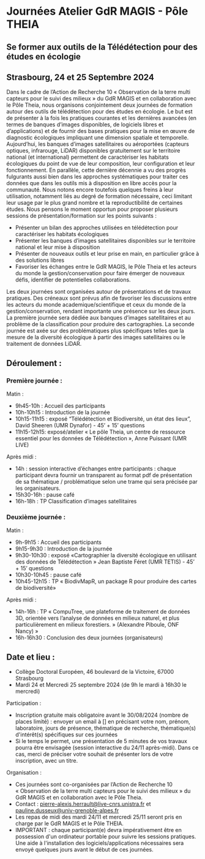 # Journées Atelier GdR MAGIS - Pôle THEIA
## Se former aux outils de la Télédétection pour des études en écologie
## Strasbourg, 24 et 25 Septembre 2024

Dans le cadre de l’Action de Recherche 10 « Observation de la terre multi capteurs pour le suivi des milieux » du GdR MAGIS et en collaboration avec le Pôle Theia, nous organisons conjointement deux journées de formation autour des outils de télédétection pour des études en écologie. Le but est de présenter à la fois les pratiques courantes et les dernières avancées (en termes de banques d’images disponibles, de logiciels libres et d’applications) et de fournir des bases pratiques pour la mise en œuvre de diagnostic écologiques impliquant une dimension spatiale et temporelle. Aujourd’hui, les banques d’images satellitaires ou aéroportées (capteurs optiques, infrarouge, LiDAR) disponibles gratuitement sur le territoire national (et international) permettent de caractériser les habitats écologiques du point de vue de leur composition, leur configuration et leur fonctionnement. En parallèle, cette dernière décennie a vu des progrès fulgurants aussi bien dans les approches systématiques pour traiter ces données que dans les outils mis à disposition en libre accès pour la communauté. Nous notons encore toutefois quelques freins à leur utilisation, notamment liés au degré de formation nécessaire, ceci limitant leur usage par le plus grand nombre et la reproductibilité de certaines études. Nous pensons le moment opportun pour proposer plusieurs sessions de présentation/formation sur les points suivants : 

* Présenter un bilan des approches utilisées en télédétection pour caractériser les habitats écologiques
* Présenter les banques d’images satellitaires disponibles sur le territoire national et leur mise à disposition
* Présenter de nouveaux outils et leur prise en main, en particulier grâce à des solutions libres
* Favoriser les échanges entre le GdR MAGIS, le Pôle Theia et les acteurs du monde la gestion/conservation pour faire émerger de nouveaux défis, identifier de potentielles collaborations.

Les deux journées sont organisées autour de présentations et de travaux pratiques. Des créneaux sont prévus afin de favoriser les discussions entre les acteurs du monde academique/scientifique et ceux du monde de la gestion/conservation, rendant importante une présence sur les deux jours. La première journée sera dédiée aux banques d’images satellitaires et au problème de la classification pour produire des cartographies. La seconde journée est axée sur des problématiques plus spécifiques telles que la mesure de la diversité écologique à partir des images satellitaires ou le traitement de données LiDAR. 

## Déroulement :
### Première journée :
Matin :
* 9h45-10h : Accueil des participants
* 10h-10h15 : Introduction de la journée
* 10h15-11h15 : exposé “Télédétection et Biodiversité, un état des lieux”, David Sheeren (UMR Dynafor) - 45’ + 15’ questions
* 11h15-12h15: exposé/atelier « Le pôle Theia, un centre de ressource essentiel pour les données de Télédétection », Anne Puissant (UMR LIVE)

Après midi :
* 14h : session interactive d’échanges entre participants : chaque participant devra fournir un transparent au format pdf de présentation de sa thématique / problématique selon une trame qui sera précisée par les organisateurs.
* 15h30-16h : pause café
* 16h-18h : TP Classification d’images satellitaires
 
### Deuxième journée : 
Matin :
* 9h-9h15 : Accueil des participants
* 9h15-9h30 : Introduction de la journée
* 9h30-10h30 : exposé «Cartographier la diversité écologique en utilisant des données de Télédétection » Jean Baptiste Féret  (UMR TETIS) - 45’ + 15’ questions
* 10h30-10h45 : pause café
* 10h45-12h15 : TP « BiodivMapR, un package R pour produire des cartes de biodiversité»
  
Après midi :
* 14h-16h : TP « CompuTree, une plateforme de traitement de données 3D, orientée vers l’analyse de données en milieux naturel, et plus particulièrement en milieux forestiers. » (Alexandre Piboule, ONF Nancy) »
* 16h-16h30 : Conclusion des deux journées (organisateurs) 

## Date et lieu :
* Collège Doctoral Européen, 46 boulevard de la Victoire, 67000 Strasbourg
* Mardi 24 et Mercredi 25 septembre 2024 (de 9h le mardi à 16h30 le mercredi)

Participation :
* Inscription gratuite mais obligatoire avant le 30/08/2024 (nombre de places limité) : envoyer un email à [] en précisant votre nom, prénom, laboratoire, jours de présence, thématique de recherche,
thématique(s) d'intérêt(s) spécifiques sur ces journées
* Si le temps le permet, une présentation de 5 minutes de vos travaux pourra être envisagée (session interactive du 24/11 après-midi). Dans ce cas, merci de préciser votre souhait de présenter lors de votre inscription, avec un titre.

Organisation :
* Ces journées sont co-organisées par l’Action de Recherche 10 « Observation de la terre multi capteurs pour le suivi des milieux » du GdR MAGIS et en collaboration avec le Pôle Theia.
* Contact : pierre-alexis.herrault@live-cnrs.unistra.fr et pauline.dusseux@univ-grenoble-alpes.fr
* Les repas de midi des mardi 24/11 et mercredi 25/11 seront pris en charge par le GdR MAGIS et le Pôle THEIA.
* IMPORTANT : chaque participant(e) devra impérativement être en possession d'un ordinateur portable pour suivre les sessions pratiques. Une aide à l'installation des logiciels/applications nécessaires sera envoyé quelques jours avant le début de ces journées.
